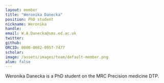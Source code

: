 ```yaml
---
layout: member
title: "Weronika Danecka"
position: PhD student
nickname: Weronika
handle: 
email: W.A.Danecka@sms.ed.ac.uk
twitter: 
github: 
ORCID: 0000-0002-0957-7477
scholar: 
image: /assets/images/team/default-member.png
alum: false
---
```


Weronika Danecka is a PhD student on the MRC Precision medicine DTP.

